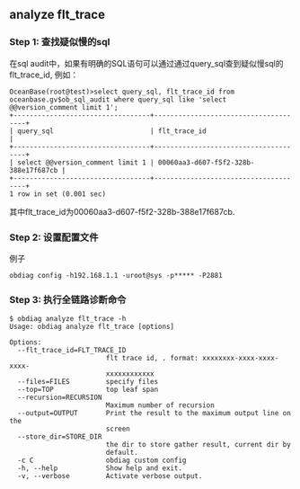 ## analyze flt_trace

### Step 1: 查找疑似慢的sql
在sql audit中，如果有明确的SQL语句可以通过通过query_sql查到疑似慢sql的 flt_trace_id, 例如：
```shell script
OceanBase(root@test)>select query_sql, flt_trace_id from oceanbase.gv$ob_sql_audit where query_sql like 'select @@version_comment limit 1';
+----------------------------------+--------------------------------------+
| query_sql                        | flt_trace_id                         |
+----------------------------------+--------------------------------------+
| select @@version_comment limit 1 | 00060aa3-d607-f5f2-328b-388e17f687cb |
+----------------------------------+--------------------------------------+
1 row in set (0.001 sec)
```
其中flt_trace_id为00060aa3-d607-f5f2-328b-388e17f687cb.

### Step 2: 设置配置文件

例子
```shell script
obdiag config -h192.168.1.1 -uroot@sys -p***** -P2881
```

### Step 3: 执行全链路诊断命令
```shell script
$ obdiag analyze flt_trace -h
Usage: obdiag analyze flt_trace [options]

Options:
  --flt_trace_id=FLT_TRACE_ID
                        flt trace id, . format: xxxxxxxx-xxxx-xxxx-xxxx-
                        xxxxxxxxxxxx
  --files=FILES         specify files
  --top=TOP             top leaf span
  --recursion=RECURSION
                        Maximum number of recursion
  --output=OUTPUT       Print the result to the maximum output line on the
                        screen
  --store_dir=STORE_DIR
                        the dir to store gather result, current dir by
                        default.
  -c C                  obdiag custom config
  -h, --help            Show help and exit.
  -v, --verbose         Activate verbose output.
```
